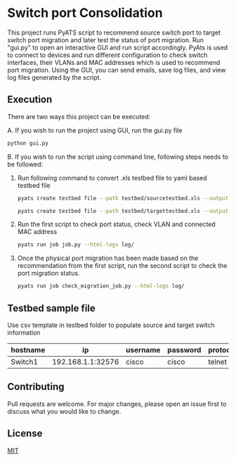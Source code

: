 # Switch port Consolidation
This project runs PyATS script to recommend source switch port to target switch port migration and later test the status of port migration. Run "gui.py" to open an interactive GUI and run script accordingly. 
PyAts is used to connect to devices and run different configuration to check switch interfaces, their VLANs and MAC addresses which is used to recommend port migration. Using the GUI, you can send emails, save log files, and view log files generated by the script.

## Execution
There are two ways this project can be executed:

A. If you wish to run the project using GUI, run the gui.py file
```bash
python gui.py
```
B. If you wish to run the script using command line, following steps needs to be followed:

1. Run following command to convert .xls testbed file to yaml based testbed file
    ```bash
    pyats create testbed file --path testbed/sourcetestbed.xls --output sourcetestbed.yml
    ```
    ```bash
    pyats create testbed file --path testbed/targettestbed.xls --output targettestbed.yml
    ```
2. Run the first script to check port status, check VLAN and connected MAC address
    ```bash
    pyats run job job.py --html-logs log/
    ```
3. Once the physical port migration has been made based on the recommendation from the first script, run the second script to check the port migration status.
    ```bash
    pyats run job check_migration_job.py --html-logs log/
    ```
   
## Testbed sample file
Use csv template in testbed folder to populate source and target switch information

hostname | ip | username | password | protocol | os |
--- | --- | --- | --- |--- |--- |
Switch1 | 192.168.1.1:32576 | cisco | cisco | telnet | ios | 

## Contributing
Pull requests are welcome. For major changes, please open an issue first to discuss what you would like to change.


## License
[MIT](https://choosealicense.com/licenses/mit/)